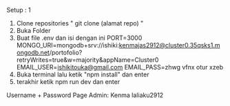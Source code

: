 Setup : 1
1. Clone repositories " git clone (alamat repo) "
2. Buka Folder
3. Buat file .env dan isi dengan ini 
    PORT=3000
    MONGO_URI=mongodb+srv://ishiki:kenmajas2912@cluster0.35qsks1.mongodb.net/portofolio?retryWrites=true&w=majority&appName=Cluster0
    EMAIL_USER=ishikitouka@gmail.com
    EMAIL_PASS=zhwg vfnx otur xzeb
4. Buka terminal lalu ketik "npm install" dan enter
5. terakhir ketik npm run dev dan enter

Username + Password Page Admin:
Kenma
laliaku2912
